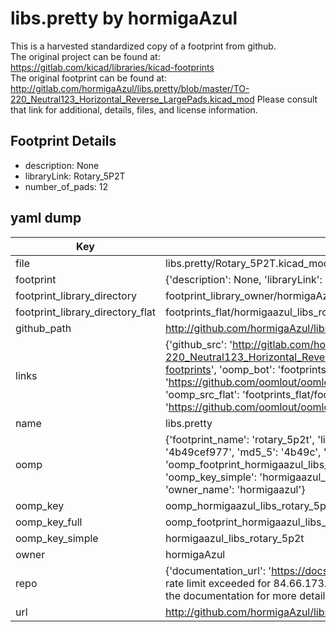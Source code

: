 # libs.pretty by hormigaAzul  
This is a harvested standardized copy of a footprint from github.  
The original project can be found at:  
https://gitlab.com/kicad/libraries/kicad-footprints  
The original footprint can be found at:
http://gitlab.com/hormigaAzul/libs.pretty/blob/master/TO-220_Neutral123_Horizontal_Reverse_LargePads.kicad_mod
Please consult that link for additional, details, files, and license information.  
## Footprint Details
* description: None  
* libraryLink: Rotary_5P2T  
* number_of_pads: 12  
## yaml dump  
| Key | Value |  
| --- | --- |  
| file | libs.pretty/Rotary_5P2T.kicad_mod |  
| footprint | {'description': None, 'libraryLink': 'Rotary_5P2T', 'number_of_pads': 12} |  
| footprint_library_directory | footprint_library_owner/hormigaAzul_libs.pretty |  
| footprint_library_directory_flat | footprints_flat/hormigaazul_libs_rotary_5p2t/working |  
| github_path | http://github.com/hormigaAzul/libs.pretty/blob/master/Rotary_5P2T.kicad_mod |  
| links | {'github_src': 'http://gitlab.com/hormigaAzul/libs.pretty/blob/master/TO-220_Neutral123_Horizontal_Reverse_LargePads.kicad_mod', 'github_src_repo': 'https://gitlab.com/kicad/libraries/kicad-footprints', 'oomp_bot': 'footprints/hormigaazul_libs_rotary_5p2t/working', 'oomp_bot_github': 'https://github.com/oomlout/oomlout_oomp_footprint_bot/tree/main/footprints/hormigaazul_libs_rotary_5p2t/working', 'oomp_src_flat': 'footprints_flat/footprints_flat/hormigaazul_libs_rotary_5p2t/working', 'oomp_src_flat_github': 'https://github.com/oomlout/oomlout_oomp_footprint_src/tree/main/footprints_flat/hormigaazul_libs_rotary_5p2t/working'} |  
| name | libs.pretty |  
| oomp | {'footprint_name': 'rotary_5p2t', 'library_name': 'libs', 'md5': '4b49cef977dec360c665079185434b8e', 'md5_10': '4b49cef977', 'md5_5': '4b49c', 'md5_6': '4b49ce', 'oomp_key': 'oomp_hormigaazul_libs_rotary_5p2t', 'oomp_key_extra': 'oomp_footprint_hormigaazul_libs_rotary_5p2t', 'oomp_key_full': 'oomp_footprint_hormigaazul_libs_rotary_5p2t_4b49ce', 'oomp_key_simple': 'hormigaazul_libs_rotary_5p2t', 'original_filename': 'libs.pretty/Rotary_5P2T.kicad_mod', 'owner_name': 'hormigaazul'} |  
| oomp_key | oomp_hormigaazul_libs_rotary_5p2t |  
| oomp_key_full | oomp_footprint_hormigaazul_libs_rotary_5p2t |  
| oomp_key_simple | hormigaazul_libs_rotary_5p2t |  
| owner | hormigaAzul |  
| repo | {'documentation_url': 'https://docs.github.com/rest/overview/resources-in-the-rest-api#rate-limiting', 'message': "API rate limit exceeded for 84.66.173.59. (But here's the good news: Authenticated requests get a higher rate limit. Check out the documentation for more details.)"} |  
| url | http://github.com/hormigaAzul/libs.pretty |  

